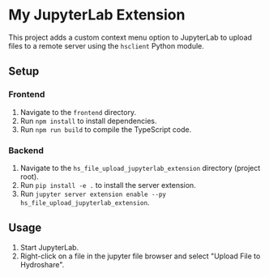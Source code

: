 # My JupyterLab Extension

This project adds a custom context menu option to JupyterLab to upload files to a remote server using the `hsclient` Python module.

## Setup

### Frontend

1. Navigate to the `frontend` directory.
2. Run `npm install` to install dependencies.
3. Run `npm run build` to compile the TypeScript code.

### Backend

1. Navigate to the `hs_file_upload_jupyterlab_extension` directory (project root).
2. Run `pip install -e .` to install the server extension.
3. Run `jupyter server extension enable --py hs_file_upload_jupyterlab_extension`.

## Usage

1. Start JupyterLab.
2. Right-click on a file in the jupyter file browser and select "Upload File to Hydroshare".
